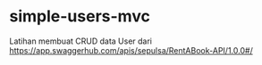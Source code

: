 # simple-users-mvc
Latihan membuat CRUD data User dari https://app.swaggerhub.com/apis/sepulsa/RentABook-API/1.0.0#/
